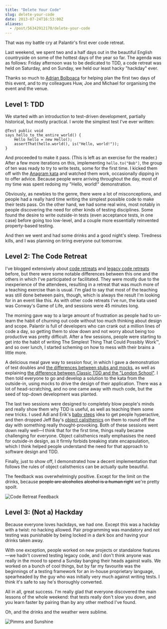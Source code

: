 ```yaml
---
title: "Delete Your Code"
slug: delete-your-code
date: 2013-07-24T16:53:00Z
aliases:
  - /post/56342912170/delete-your-code
---
```


That was my battle cry at Palantir's first ever code retreat.

Last weekend, we spent two and a half days out in the beautiful English
countryside on some of the hottest days of the year so far. The agenda
was as follows: Friday afternoon was to be dedicated to TDD, a code
retreat was held on Saturday, and on Sunday, we held our least hacky
"hackday" ever.

Thanks so much to [Adrian Bolboaca](https://twitter.com/adibolb) for
helping plan the first two days of this event, and to my colleagues Huw,
Joe and Michael for organising the event and the venue.

<!--more-->

## Level 1: TDD

We started with an introduction to test-driven development, partially
historical, but mostly practical. I wrote the simplest test I've ever
written:

    @Test public void
    says_hello_to_the_entire_world() {
        Hello hello = new Hello();
        assertThat(hello.world(), is("Hello, world!"));
    }

And proceeded to make it pass. (This is left as an exercise for the
reader.) After a few more iterations on this, implementing
`hello.to("Bob")`, the group of ten was ready to try to write tests,
some for the first time. I kicked them off with the [Anagram
kata](http://codingdojo.org/cgi-bin/wiki.pl?KataAnagram) and watched
them work, occasionally dipping in to offer advice. Because people were
arriving throughout the day, most of my time was spent redoing my
"Hello, world!" demonstration.

Obviously, as newbies to the genre, there were a lot of misconceptions,
and people had a really hard time writing the simplest possible code to
make their tests pass. On the other hand, we had some real wins, most
notably in people discovering the need for other kinds of testing
disciplines. Some found the desire to write outside-in tests (even
acceptance tests, in one case) before going too low-level, and a couple
more essentially reinvented property-based testing.

And then we went and had some drinks and a good night's sleep. Tiredness
kills, and I was planning on tiring everyone out tomorrow.

## Level 2: The Code Retreat

I've blogged extensively about [code retreats](/post/13794728271/global-day-of-coderetreat)
and [legacy code retreats](/post/28626062275/legacy-code-retreat-part-one-get-it-under-test)
before, but there were some notable differences between this one and the
others in which I've participated or facilitated. They were mostly due
to the inexperience of the attendees, resulting in a retreat that was
much more of a teaching exercise than is usual. I'm glad to say that
most of the teaching was still done between pairs, though, which is
always the result I'm looking for in an event like this. As with other
code retreats I've run, the kata used was Conway's Game of Life, and
sessions were 45 minutes long.

The morning gave way to a large amount of frustration as people had to
un-learn the habit of churning out code without too much thinking about
design and scope. Palantir is full of developers who can crank out a
million lines of code a day, so getting them to slow down and not worry
about being too productive was pretty difficult. After a few sessions,
people were starting to get into the habit of writing The Simplest Thing
That Could Possibly Work™, and so over lunch, I started scheming on how
to mess with their brains a little more.

A delicious meal gave way to session four, in which I gave a
demonstration of test doubles and [the differences between stubs and
mocks](http://martinfowler.com/articles/mocksArentStubs.html), as well
as explaining [the difference between Classic TDD and the "London
School"](http://codemanship.co.uk/parlezuml/blog/?postid=987). I then
told everyone to go and develop a solution to the kata from the
outside-in, using mocks to drive the design of their application. There
was a lot of head-scratching, and no one came away with much code, but
the seed of top-down development was planted.

The last two sessions were designed to completely blow people's minds
and really show them why TDD is useful, as well as teaching them some
new tricks. I used Adi and Erik's [baby
steps](http://talboomerik.be/2012/01/16/taking-baby-steps/) idea to get
people hyperactive, and then dropped Jeff Bay's [object
calisthenics](http://www.mabishu.com/blog/2012/12/14/object-calisthenics-write-better-object-oriented-code/)
on them to round off the day with something really thought-provoking.
Both of these sessions went down really well—I think that for the first
time, things really became challenging for everyone. Object calisthenics
really emphasises the need for outside-in design, as it firmly forbids
breaking state encapsulation, which I think helped people understand the
need for that approach to software design and TDD.

Finally, just to show off, I demonstrated how a decent implementation
that follows the rules of object calisthenics can be actually quite
beautiful.

The feedback was overwhelmingly positive. Except for the limit on the
drinks, because ~~people are alcoholics~~ ~~alcohol is a human right~~
we're pretty spoilt.

![Code Retreat
Feedback](https://lh5.googleusercontent.com/-1dT75aTHFMY/UeuXs-PydUI/AAAAAAAAAcE/aGQAxEpW_Rs/w718-h957-no/IMG_20130721_091015.jpg)

## Level 3: (Not a) Hackday

Because everyone loves hackdays, we had one. Except this was a hackday
with a twist: no hacking allowed. Pair programming was mandatory and not
testing was punishable by being locked in a dark box and having your
drinks taken away.

With one exception, people worked on new projects or standalone
features—we hadn't covered testing legacy code, and I don't think anyone
was really in the mood to spend a Sunday banging their heads against
walls. We worked on a bunch of cool things, but by far my favourite was
the beginnings of a testing framework for an in-house proprietary
language, spearheaded by the guy who was initially very much against
writing tests. I think it's safe to say he's thoroughly converted.

All in all, great success. I'm really glad that everyone discovered the
main lessons of the whole weekend: that tests really don't slow you
down, and you learn faster by pairing than by any other method I've
found.

Oh, and the drinks and the weather were sublime.

![Pimms and
Sunshine](https://lh5.googleusercontent.com/-t6szwtrq-i8/UerI38_ZghI/AAAAAAAAAa8/uz0yhDn8UIU/w718-h957-no/1374341313103.jpg)
